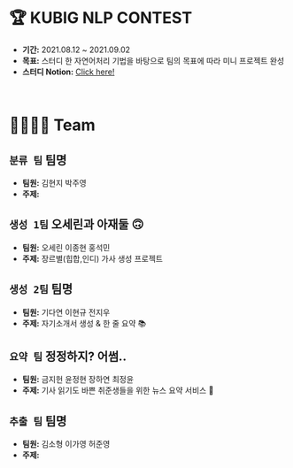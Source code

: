 # 🏆 KUBIG NLP CONTEST
- **기간:** 2021.08.12 ~ 2021.09.02
- **목표:** 스터디 한 자연어처리 기법을 바탕으로 팀의 목표에 따라 미니 프로젝트 완성
- **스터디 Notion:** [Click here!](https://chloesung.notion.site/KUBIG-2021-Summer-NLP-Study-9067036b2cf14b3abe3bb7247bb2900c)
<br>

# 👨‍👩‍👧‍👦 Team

## `분류 팀`   팀명
- **팀원:** 김현지 박주영
- **주제:**

## `생성 1팀`   오세린과 아재둘 🙃
- **팀원:** 오세린 이종현 홍석민
- **주제:** 장르별(힙합,인디) 가사 생성 프로젝트

## `생성 2팀`   팀명
- **팀원:** 기다연 이현규 전지우
- **주제:** 자기소개서 생성 & 한 줄 요약 📚

## `요약 팀`   정정하지? 어썸..
- **팀원:** 금지헌 윤정현 장하연 최정윤
- **주제:** 기사 읽기도 바쁜 취준생들을 위한 뉴스 요약 서비스 📰

## `추출 팀`   팀명
- **팀원:** 김소형 이가영 허준영
- **주제:**


